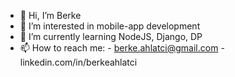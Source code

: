 - 👋 Hi, I’m Berke
- 👀 I’m interested in mobile-app development
- 🌱 I’m currently learning NodeJS, Django, DP
- 📫 How to reach me:
                      - berke.ahlatci@gmail.com
                      - linkedin.com/in/berkeahlatci


<!---
berke-a/berke-a is a ✨ special ✨ repository because its `README.md` (this file) appears on your GitHub profile.
You can click the Preview link to take a look at your changes.
--->
